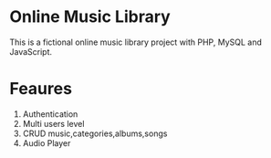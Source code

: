 # Online Music Library
This is a fictional online music library project with PHP, MySQL and JavaScript.

# Feaures

1. Authentication
2. Multi users level
3. CRUD music,categories,albums,songs
4. Audio Player

